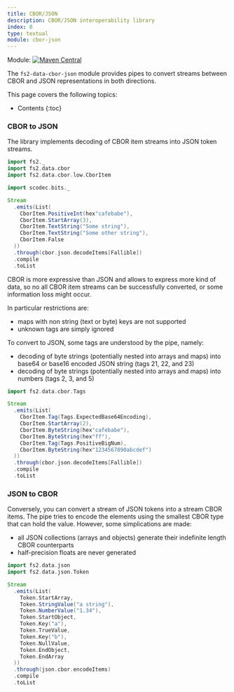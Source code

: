 ```yaml
---
title: CBOR/JSON
description: CBOR/JSON interoperability library
index: 0
type: textual
module: cbor-json
---
```


Module: [![Maven Central](https://img.shields.io/maven-central/v/org.gnieh/fs2-data-cbor-json_2.13.svg)](https://mvnrepository.com/artifact/org.gnieh/fs2-data-cbor-json_2.13)

The `fs2-data-cbor-json` module provides pipes to convert streams between CBOR and JSON representations in both directions.

This page covers the following topics:
* Contents
{:toc}

### CBOR to JSON

The library implements decoding of CBOR item streams into JSON token streams.

```scala mdoc
import fs2._
import fs2.data.cbor
import fs2.data.cbor.low.CborItem

import scodec.bits._

Stream
  .emits(List(
    CborItem.PositiveInt(hex"cafebabe"),
    CborItem.StartArray(3),
    CborItem.TextString("Some string"),
    CborItem.TextString("Some other string"),
    CborItem.False
  ))
  .through(cbor.json.decodeItems[Fallible])
  .compile
  .toList
```

CBOR is more expressive than JSON and allows to express more kind of data, so no all CBOR item streams can be successfully converted, or some information loss might occur.

In particular restrictions are:
 - maps with non string (text or byte) keys are not supported
 - unknown tags are simply ignored

To convert to JSON, some tags are understood by the pipe, namely:
 - decoding of byte strings (potentially nested into arrays and maps) into base64 or base16 encoded JSON string (tags 21, 22, and 23)
 - decoding of byte strings (potentially nested into arrays and maps) into numbers (tags 2, 3, and 5)

```scala mdoc
import fs2.data.cbor.Tags

Stream
  .emits(List(
    CborItem.Tag(Tags.ExpectedBase64Encoding),
    CborItem.StartArray(2),
    CborItem.ByteString(hex"cafebabe"),
    CborItem.ByteString(hex"ff"),
    CborItem.Tag(Tags.PositiveBigNum),
    CborItem.ByteString(hex"1234567890abcdef")
  ))
  .through(cbor.json.decodeItems[Fallible])
  .compile
  .toList
```

### JSON to CBOR

Conversely, you can convert a stream of JSON tokens into a stream CBOR items. The pipe tries to encode the elements using the smallest CBOR type that can hold the value. However, some simplications are made:
 - all JSON collections (arrays and objects) generate their indefinite length CBOR counterparts
 - half-precision floats are never generated

```scala mdoc
import fs2.data.json
import fs2.data.json.Token

Stream
  .emits(List(
    Token.StartArray,
    Token.StringValue("a string"),
    Token.NumberValue("1.34"),
    Token.StartObject,
    Token.Key("a"),
    Token.TrueValue,
    Token.Key("b"),
    Token.NullValue,
    Token.EndObject,
    Token.EndArray
  ))
  .through(json.cbor.encodeItems)
  .compile
  .toList
```
